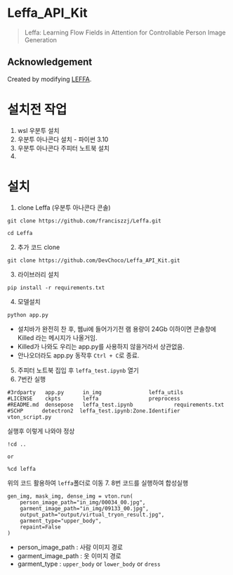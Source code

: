 # Leffa_API_Kit
> Leffa: Learning Flow Fields in Attention for Controllable Person Image Generation

## Acknowledgement
Created by modifying [LEFFA](https://github.com/franciszzj/LEFFA).

# 설치전 작업
1. wsl 우분투 설치
2. 우분투 아나콘다 설치 - 파이썬 3.10
3. 우분투 아나콘다 주피터 노트북 설치
4. 

# 설치
1. clone Leffa (우분투 아나콘다 콘솔)
```
git clone https://github.com/franciszzj/Leffa.git
```
```
cd Leffa
```
2. 추가 코드 clone
```
git clone https://github.com/DevChoco/Leffa_API_Kit.git
```
3. 라이브러리 설치
```
pip install -r requirements.txt
```
4. 모델설치
```
python app.py
```
- 설치바가 완전히 찬 후, 웹ui에 들어가기전 램 용량이 24Gb 이하이면 콘솔창에 Killed 라는 메시지가 나올거임.
- Killed가 나와도 우리는 app.py를 사용하지 않을거라서 상관없음.
- 안나오더라도 app.py 동작후 `Ctrl + C`로 종료.

5. 주피터 노트북 집입 후 `leffa_test.ipynb` 열기
6. 7번칸 실행
```
#3rdparty   app.py      in_img				 leffa_utils
#LICENSE    ckpts       leffa				 preprocess
#README.md  densepose   leffa_test.ipynb			 requirements.txt
#SCHP	   detectron2  leffa_test.ipynb:Zone.Identifier  vton_script.py
```
실행후 이렇게 나와야 정상
```
!cd ..

or

%cd leffa
```
위의 코드 활용하여 `leffa`폴더로 이동
7. 8번 코드를 실행하여 합성실행
```
gen_img, mask_img, dense_img = vton.run(
    person_image_path="in_img/00034_00.jpg",
    garment_image_path="in_img/09133_00.jpg",
    output_path="output/virtual_tryon_result.jpg",
    garment_type="upper_body",
    repaint=False
)
```
- person_image_path : 사람 이미지 경로
- garment_image_path : 옷 이미지 경로
- garment_type : `upper_body` or `lower_body` or `dress`
